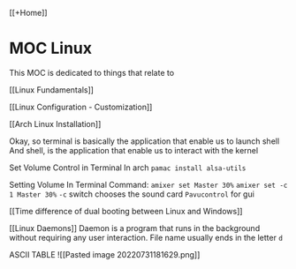 [[+Home]]

# MOC Linux
This MOC is dedicated to things that relate to


[[Linux Fundamentals]]

[[Linux Configuration - Customization]]

[[Arch Linux Installation]]


Okay, so terminal is basically the application that enable us to launch shell
And shell, is the application that enable us to interact with the kernel

Set Volume Control in Terminal
In arch
`pamac install alsa-utils`


Setting Volume In Terminal
Command: `amixer set Master 30%`
`amixer set -c 1 Master 30%` 
`-c` switch chooses the sound card
`Pavucontrol` for gui

[[Time difference of dual booting between Linux and Windows]]

[[Linux Daemons]]
Daemon is a program that runs in the background without requiring any user interaction. 
File name usually ends in the letter `d`



ASCII TABLE
![[Pasted image 20220731181629.png]]
